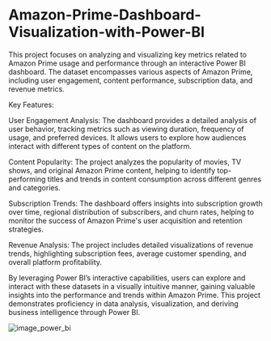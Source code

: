 # Amazon-Prime-Dashboard-Visualization-with-Power-BI
This project focuses on analyzing and visualizing key metrics related to Amazon Prime usage and performance through an interactive Power BI dashboard. The dataset encompasses various aspects of Amazon Prime, including user engagement, content performance, subscription data, and revenue metrics.

Key Features:

User Engagement Analysis: The dashboard provides a detailed analysis of user behavior, tracking metrics such as viewing duration, frequency of usage, and preferred devices. It allows users to explore how audiences interact with different types of content on the platform.

Content Popularity: The project analyzes the popularity of movies, TV shows, and original Amazon Prime content, helping to identify top-performing titles and trends in content consumption across different genres and categories.

Subscription Trends: The dashboard offers insights into subscription growth over time, regional distribution of subscribers, and churn rates, helping to monitor the success of Amazon Prime's user acquisition and retention strategies.

Revenue Analysis: The project includes detailed visualizations of revenue trends, highlighting subscription fees, average customer spending, and overall platform profitability.

By leveraging Power BI’s interactive capabilities, users can explore and interact with these datasets in a visually intuitive manner, gaining valuable insights into the performance and trends within Amazon Prime. This project demonstrates proficiency in data analysis, visualization, and deriving business intelligence through Power BI.




![image_power_bi](https://github.com/user-attachments/assets/f2bc2bbd-fa63-4bf7-ae7b-7de5ba00f276)
